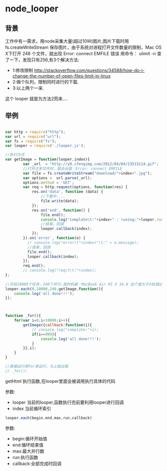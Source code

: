 node_looper
===========

背景
-------------
工作中有一需求，用node采集大量(超过10W)图片,图片下载时用 fs.createWriteStream 保存图片，由于系统对进程打开文件数量的限制，Mac OS X下打开 248 个文件，就出现 Error: connect EMFILE 错误 
用命令： ulimit -n 查了一下，发现只有256,有3个解决方法: 

 - 1:修改限制 http://stackoverflow.com/questions/34588/how-do-i-change-the-number-of-open-files-limit-in-linux 
 - 2:做个队列，限制同时进行的下载. 
 - 3:以上两个一来. 

这个 looper 就是为方法2而来....

举例
-------------

```  js

var http = require("http");
var url = require("url");
var fs = require("fs");
var looper = require('./looper.js');

//执行方式
var getImage = function(looper,index){
		var _url  = "http://y0.ifengimg.com/2012/04/04/23533114.gif";
		//打开过多文件时，就会出错：Error: connect EMFILE
		var file = fs.createWriteStream("download/"+index+".jpg");
		var options =  url.parse(_url);
		options.method = 'GET';
		var req = http.request(options, function(res) {
			res.on('data', function (data) {
				//下载中....
				file.write(data);
			});
			res.on('end', function() {
				file.end();
				console.log("complate\t:"+index+" : runing:"+looper.runing);
				//结束，回调
				looper.callback(index);
			});
		}).on('error', function(e) {
		  // console.log("error\t"+index+"\t:" + e.message);
		  //结束，回调
		  file.end();
		  looper.callback(index);
		});
		req.end();
		// console.log("req\t\t:"+index);
};
 
//开启10000个任务，240个并行,我的机器：MacBook Air OS X 10.8 这个值大于248就出错。
looper.each(0,10000,240,getImage,function(){
	console.log('all done!!!');
});



function _for(){
	for(var i=0;i<10000;i++){
		getImage({callback:function(i){
			// console.log("complate:"+i);
			if(i==999){
				console.log('all done!!!');
			}
		}},i);
	}
}

//直接运行用for来运行，马上就出错
// _for();
```

getHtml 执行函数,在looper里面会被调用执行具体的代码

参数:
 - looper 当前的looper,函数执行完前要利用looper进行回调 
 - index 当前循环索引 

```  js
looper.each(begin,end,max,run,callback)
```
参数:
 - begin:循环开始值 
 - end:循环结束值 
 - max:最大并行数 
 - run:执行函数 
 - callback:全部完成时回调 
